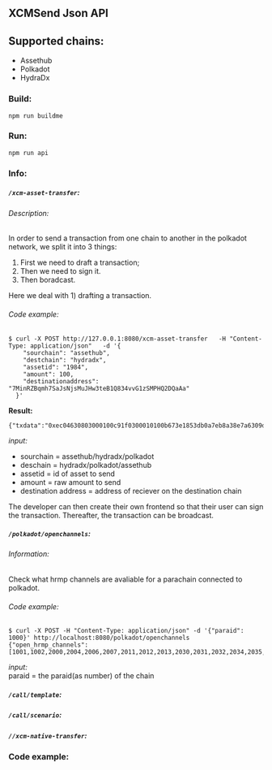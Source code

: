 ## XCMSend Json API


## Supported chains: 
 -  Assethub  
 -  Polkadot  
 -  HydraDx  

 
### Build:  
```
npm run buildme
```

### Run:   
```
npm run api  
```


### Info:  


##### `/xcm-asset-transfer`:

###### Description:  
In order to send a transaction from one chain to another in the polkadot network, we split it into 3 things:


1. First we need to draft a transaction;
2. Then we need to sign it. 
3. Then boradcast.

Here we deal with 1) drafting a transaction. 


###### Code example: 
```shell
$ curl -X POST http://127.0.0.1:8080/xcm-asset-transfer   -H "Content-Type: application/json"   -d '{
    "sourchain": "assethub",
    "destchain": "hydradx",
    "assetid": "1984",
    "amount": 100,
    "destinationaddress": "7MinRZBqmh7SaJsNjsMuJHw3teB1Q834vvG1zSMPHQ2DQaAa"
  }'
```

**Result:**
```
{"txdata":"0xec04630803000100c91f0300010100b673e1853db0a7eb8a38e7a6309d0f5a39c29d929f586f7d5d1e588845e2895703040000000091010000000000"}
```

*input:*   
- sourchain = assethub/hydradx/polkadot    
- deschain = hydradx/polkadot/assethub   
- assetid = id of asset to send   
- amount = raw amount to send   
- destination address = address of reciever on the destination chain  

The developer can then create their own frontend so that their user can sign the transaction. Thereafter, the transaction can be broadcast. 




##### `/polkadot/openchannels`:

###### Information:  
Check what hrmp channels are avaliable for a parachain connected to polkadot.  

###### Code example:  
```shell
$ curl -X POST -H "Content-Type: application/json" -d '{"paraid": 1000}' http://localhost:8080/polkadot/openchannels              
{"open_hrmp_channels":[1001,1002,2000,2004,2006,2007,2011,2012,2013,2030,2031,2032,2034,2035,2040,2046,2048,2051,2094,2101,2104],"sourcechain":1000}
```

*input:*   
paraid = the paraid(as number) of the chain  

##### `/call/template`:

##### `/call/scenario`:


##### `//xcm-native-transfer`:


### Code example:  




